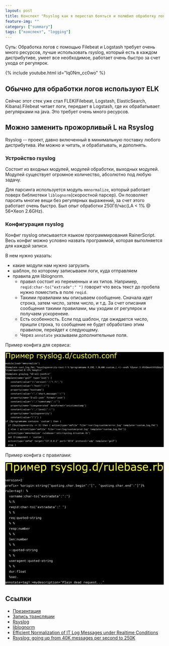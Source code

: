 ```yaml
---
layout: post
title: Конспект "Rsyslog как я перестал бояться и полюбил обработку логов. Сергей Печенко"
feature-img: ""
category: ["summary"]
tags: ["конспект", "logging"]
---
```


Суть: Обработка логов с помощью Filebeat и Logstash требует очень много ресурсов, лучше использовать rsyslog, который есть в каждом дистрибутиве, умеет все необходимое, работает очень быстро за счет ухода от регулярок.

{% include youtube.html id="Iq0Nm_cc0wo" %}

## Обычно для обработки логов используют ELK

Сейчас этот стек уже стал FLEK(Filebeat, Logstash, ElasticSearch, Kibana).Filebeat читает логи, передает в Logstash, где их обрабатывает регулярками на java. Это требует очень много ресурсов.

## Можно заменить прожорливый L на Rsyslog

Rsyslog -- проект, давно включенный в минимальную поставку любого дистрибутива. Им можно и читать, и обрабатывать, и дополнять.

### Устройство rsyslog

Состоит из входных модулей, модулей обработки, выходных модулей. Модулей существует огромное количество, абсолютно под любую задачу.

Для парсинга используется модуль `mmnormalize`, который работает поверх библиотеки `liblognorm`(скоростной парсер). Он позволяет парсить многие вещи без регулярных выражений, за счет этого работает очень быстро. Был опыт обработки 250Гб/час(LA < 1% @ 56*Xeon 2.6GHz).

### Конфигурация rsyslog

Конфиг rsyslog описывается языком программирования RainerScript. Весь конфиг можно условно назвать программой, которая выполняется для каждой записи.
  
В нем нужно указать:
* какие модули нам нужно загрузить
* шаблон, по которому записываем логи, куда отправляем
* правила для liblognorm.
	* правил состоит из переменных и их типов. Например, `reqid:char-to("extrade":" ")` говорит что весь текст до пробела нужно поместить в поле `reqid`.
	* Такими правилами мы описываем сообщение. Сначала идет строка, затем число, затем число, и т.д. За счет описания сообщения такими правилами, мы уходим от регулярок и получаем ускоренеие.
	* Есть особенность. Если под шаблон, где ожидается число, пришли строка, то сообщение не будет обработано этим правилом, перейдет к следующему.
	* Через `annotate` указываем дополнительные поля.

Пример конфига для сервиса:

![ ](/assets/img/2018-12-25/custom.png)

Пример конфига с правилами:

![ ](/assets/img/2018-12-25/rules.png)

## Ссылки

* [Презентация](https://speakerdeck.com/devopsmoscow/rsyslog-kak-ia-pieriestal-boiat-sia-i-poliubil-obrabotku-loghov)
* [Запись трансляции](https://www.youtube.com/watch?v=Iq0Nm_cc0wo)
* [Rsyslog](https://rsyslog.com)
* [liblognorm](http://www.liblognorm.com/files/manual/configuration.html)
* [Efficient Normalization of IT Log Messages under Realtime Conditions](https://www.researchgate.net/publication/310545144_Efficient_Normalization_of_IT_Log_Messages_under_Realtime_Conditions)
* [Rsyslog: going up from 40K messages per second to 250K](https://www.researchgate.net/publication/228694459_Rsyslog_going_up_from_40K_messages_per_second_to_25K)
